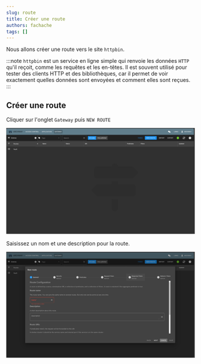 ```yaml
---
slug: route
title: Créer une route
authors: fachache
tags: []
---
```


Nous allons créer une route vers le site `httpbin`.

:::note
`httpbin` est un service en ligne simple qui renvoie les données `HTTP` qu'il reçoit, comme les requêtes et les en-têtes. Il est souvent utilisé pour tester des clients HTTP et des bibliothèques, car il permet de voir exactement quelles données sont envoyées et comment elles sont reçues.
:::

## Créer une route

Cliquer sur l'onglet `Gateway` puis `NEW ROUTE`

![connection](img/gateway-tab.png)

Saisissez un nom et une description pour la route.

![connection](img/create-route-1.png)

